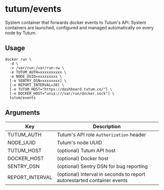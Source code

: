 tutum/events
============

System container that forwards docker events to Tutum's API. System containers are launched, configured and managed automatically on every node by Tutum.


## Usage

    docker run \
      -d \
      -v /var/run:/var/run:rw \
      -e TUTUM_AUTH=xxxxxxxxxx \
      -e NODE_UUID=xxxxxxxxx \
      [-e SENTRY_DSN=xxxxxxxx] \
      [-e REPORT_INTERVAL=30] \
      [-e TUTUM_HOST="https://dashboard.tutum.co/"] \
      [-e DOCKER_HOST="unix:///var/run/docker.sock"] \
      tutum/events


## Arguments

Key | Description
----|------------
TUTUM_AUTH | Tutum's API role `Authorization` header
NODE_UUID | Tutum's node UUID
TUTUM_HOST | (optional) Tutum API host
DOCKER_HOST | (optional) Docker host
SENTRY_DSN | (optional) Sentry DSN for bug reporting
REPORT_INTERVAL | (optional) Interval in seconds to report autorestarted container events
